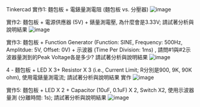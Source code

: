 Tinkercad 實作1: 麵包板 + 電錶量測電阻 (麵包板 vs. 分壓器)
![image](https://github.com/suhan0801/EC2024/assets/139196559/4c3f7418-8a89-410c-af38-b3c1b76bdc52)

實作2: 麵包板 + 電源供應器 (5V) + 錶量測電壓, 為什麼會是3.33V; 請試著分析與說明結果
![image](https://github.com/suhan0801/EC2024/assets/139196559/c74bc081-2370-4cc6-a7b4-71099f065351)

實作3: 麵包板 + Function Generator (Function: SINE, Frequency: 500Hz, Amplitdue: 5V, Offset: 0V) + 示波器 (Time Per Division: 1ms) , 請問#1與#2示波器量測到的Peak Voltage各是多少? 請試著分析與說明結果
![image](https://github.com/suhan0801/EC2024/assets/139196559/0471d13b-fa87-4e78-9f6b-ccc1b66c338f)

4 - 麵包板 + LED X 3+ Resistor X 3 (i.e., Current Limit; R分別是900, 9K, 90K ohm), 使用電錶量測電流; 請試著分析與說明結果 實作
![image](https://github.com/suhan0801/EC2024/assets/139196559/89727b91-ebd7-4f90-8a4a-3a0a0efb01cc)

實作5: 麵包板 + LED X 2 + Capacitor (10uF, 0.1uF) X 2, Switch X2, 使用示波器量測 (分離時間: 1s); 請試著分析與說明結果
![image](https://github.com/suhan0801/EC2024/assets/139196559/051320aa-466e-4432-9e24-add6d47dcc6b)
